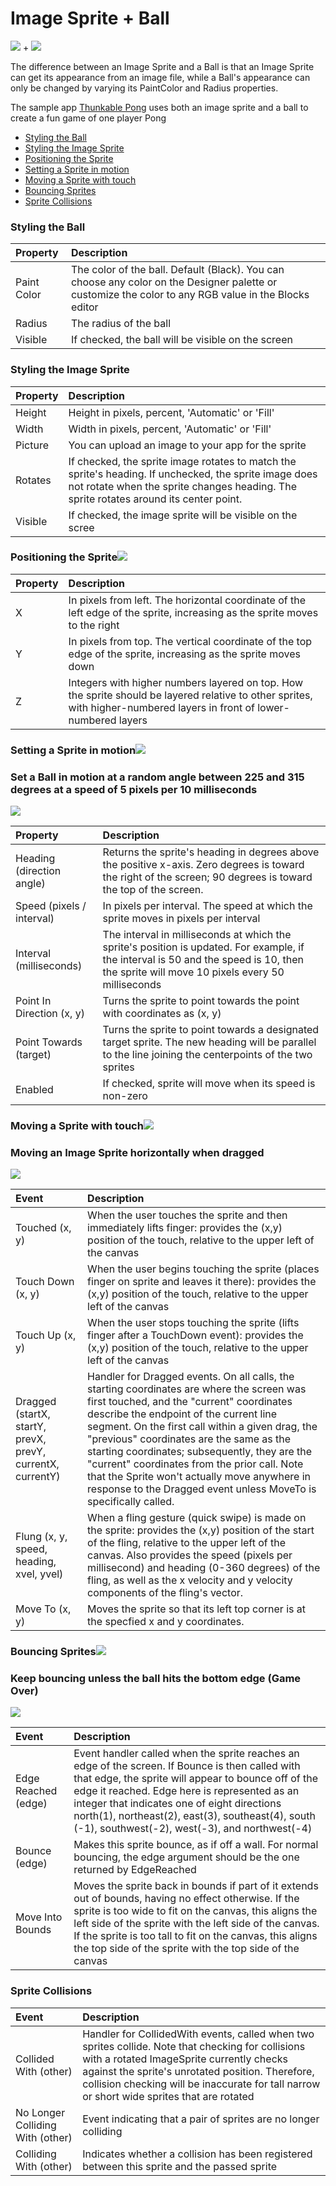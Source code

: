 # Image Sprite + Ball

 ![](../../../../.gitbook/assets/image-sprite-icon.png) + ![](../../../../.gitbook/assets/ball-icon.png)

The difference between an Image Sprite and a Ball is that an Image Sprite can get its appearance from an image file, while a Ball's appearance can only be changed by varying its PaintColor and Radius properties.

The sample app [Thunkable Pong](https://www.gitbook.com/book/albertching/thunkable-docs/edit#) uses both an image sprite and a ball to create a fun game of one player Pong

* [Styling the Ball](image-sprite-+-ball.md#styling-the-ball)
* [Styling the Image Sprite](image-sprite-+-ball.md#styling-the-image-sprite)
* [Positioning the Sprite](image-sprite-+-ball.md#position-sprite)
* [Setting a Sprite in motion](image-sprite-+-ball.md#sprite-motion)
* [Moving a Sprite with touch](image-sprite-+-ball.md#touch-sprite)
* [Bouncing Sprites](image-sprite-+-ball.md#bouncing-sprite)
* [Sprite Collisions](image-sprite-+-ball.md#sprite-collisions)

### Styling the Ball

| Property | Description |
| :--- | :--- |
| Paint Color | The color of the ball. Default \(Black\). You can choose any color on the Designer palette or customize the color to any RGB value in the Blocks editor |
| Radius | The radius of the ball |
| Visible | If checked, the ball will be visible on the screen |

### Styling the Image Sprite

| Property | Description |
| :--- | :--- |
| Height | Height in pixels, percent, 'Automatic' or 'Fill' |
| Width | Width in pixels, percent, 'Automatic' or 'Fill' |
| Picture | You can upload an image to your app for the sprite |
| Rotates | If checked, the sprite image rotates to match the sprite's heading. If unchecked, the sprite image does not rotate when the sprite changes heading. The sprite rotates around its center point. |
| Visible | If checked, the image sprite will be visible on the scree |

### Positioning the Sprite![](../../../../.gitbook/assets/sprite-fig-2.png) <a id="position-sprite"></a>

| Property | Description |
| :--- | :--- |
| X | In pixels from left. The horizontal coordinate of the left edge of the sprite, increasing as the sprite moves to the right |
| Y | In pixels from top. The vertical coordinate of the top edge of the sprite, increasing as the sprite moves down |
| Z | Integers with higher numbers layered on top. How the sprite should be layered relative to other sprites, with higher-numbered layers in front of lower-numbered layers |

### Setting a Sprite in motion![](../../../../.gitbook/assets/sprite-fig-3.png) <a id="sprite-motion"></a>

### **Set a Ball in motion at a random angle between 225 and 315 degrees at a speed of 5 pixels per 10 milliseconds**

![](../../../../.gitbook/assets/sprite-blocks-2.png)

| Property | Description |
| :--- | :--- |
| Heading \(direction angle\) | Returns the sprite's heading in degrees above the positive x-axis. Zero degrees is toward the right of the screen; 90 degrees is toward the top of the screen. |
| Speed \(pixels / interval\) | In pixels per interval. The speed at which the sprite moves in pixels per interval |
| Interval \(milliseconds\) | The interval in milliseconds at which the sprite's position is updated. For example, if the interval is 50 and the speed is 10, then the sprite will move 10 pixels every 50 milliseconds |
| Point In Direction \(x, y\) | Turns the sprite to point towards the point with coordinates as \(x, y\) |
| Point Towards \(target\) | Turns the sprite to point towards a designated target sprite. The new heading will be parallel to the line joining the centerpoints of the two sprites |
| Enabled | If checked, sprite will move when its speed is non-zero |

### Moving a Sprite with touch![](../../../../.gitbook/assets/sprite-fig-1.png) <a id="touch-sprite"></a>

### Moving an Image Sprite horizontally when dragged

![](../../../../.gitbook/assets/sprite-blocks-1.png)

| Event | Description |
| :--- | :--- |
| Touched \(x, y\) | When the user touches the sprite and then immediately lifts finger: provides the \(x,y\) position of the touch, relative to the upper left of the canvas |
| Touch Down \(x, y\) | When the user begins touching the sprite \(places finger on sprite and leaves it there\): provides the \(x,y\) position of the touch, relative to the upper left of the canvas |
| Touch Up \(x, y\) | When the user stops touching the sprite \(lifts finger after a TouchDown event\): provides the \(x,y\) position of the touch, relative to the upper left of the canvas |
| Dragged \(startX, startY, prevX, prevY, currentX, currentY\) | Handler for Dragged events. On all calls, the starting coordinates are where the screen was first touched, and the "current" coordinates describe the endpoint of the current line segment. On the first call within a given drag, the "previous" coordinates are the same as the starting coordinates; subsequently, they are the "current" coordinates from the prior call. Note that the Sprite won't actually move anywhere in response to the Dragged event unless MoveTo is specifically called. |
| Flung \(x, y, speed, heading, xvel, yvel\) | When a fling gesture \(quick swipe\) is made on the sprite: provides the \(x,y\) position of the start of the fling, relative to the upper left of the canvas. Also provides the speed \(pixels per millisecond\) and heading \(0-360 degrees\) of the fling, as well as the x velocity and y velocity components of the fling's vector. |
| Move To \(x, y\) | Moves the sprite so that its left top corner is at the specfied x and y coordinates. |

### Bouncing Sprites![](../../../../.gitbook/assets/sprite-fig-4.png) <a id="bouncing-sprite"></a>

### Keep bouncing unless the ball hits the bottom edge \(Game Over\)

![](../../../../.gitbook/assets/sprite-blocks-3.png)

| Event | Description |
| :--- | :--- |
| Edge Reached \(edge\) | Event handler called when the sprite reaches an edge of the screen. If Bounce is then called with that edge, the sprite will appear to bounce off of the edge it reached. Edge here is represented as an integer that indicates one of eight directions north\(1\), northeast\(2\), east\(3\), southeast\(4\), south \(-1\), southwest\(-2\), west\(-3\), and northwest\(-4\) |
| Bounce \(edge\) | Makes this sprite bounce, as if off a wall. For normal bouncing, the edge argument should be the one returned by EdgeReached |
| Move Into Bounds | Moves the sprite back in bounds if part of it extends out of bounds, having no effect otherwise. If the sprite is too wide to fit on the canvas, this aligns the left side of the sprite with the left side of the canvas. If the sprite is too tall to fit on the canvas, this aligns the top side of the sprite with the top side of the canvas |

### Sprite Collisions <a id="sprite-collisions"></a>

| Event | Description |
| :--- | :--- |
| Collided With \(other\) | Handler for CollidedWith events, called when two sprites collide. Note that checking for collisions with a rotated ImageSprite currently checks against the sprite's unrotated position. Therefore, collision checking will be inaccurate for tall narrow or short wide sprites that are rotated |
| No Longer Colliding With \(other\) | Event indicating that a pair of sprites are no longer colliding |
| Colliding With \(other\) | Indicates whether a collision has been registered between this sprite and the passed sprite |

